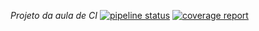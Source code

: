 *Projeto da aula de CI*
[![pipeline status](https://gitlab.com/victorfconti/aula_devops/badges/master/pipeline.svg)](https://gitlab.com/victorfconti/aula_devops/commits/master)
[![coverage report](https://gitlab.com/victorfconti/aula_devops/badges/master/coverage.svg)](https://gitlab.com/victorfconti/aula_devops/commits/master)

